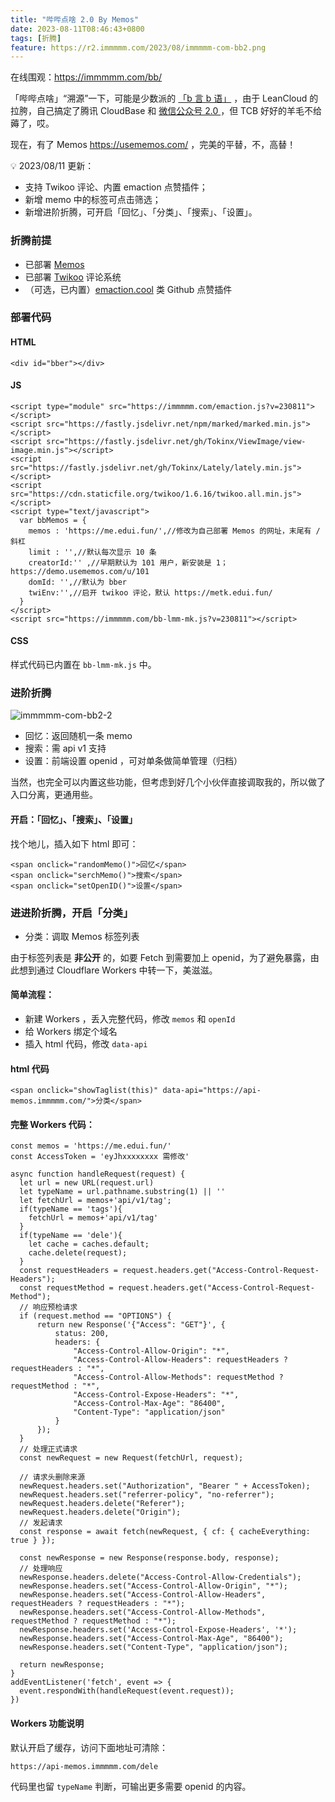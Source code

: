 ```yaml
---
title: "哔哔点啥 2.0 By Memos"
date: 2023-08-11T08:46:43+0800
tags: [折腾]
feature: https://r2.immmmm.com/2023/08/immmmm-com-bb2.png
---
```


在线围观：<https://immmmm.com/bb/>

「哔哔点啥」“溯源”一下，可能是少数派的 [「b 言 b 语」](https://sspai.com/post/60024) ，由于 LeanCloud 的拉胯，自己搞定了腾讯 CloudBase 和 [微信公众号 2.0 ](https://immmmm.com/bb-by-wechat-pro/) ，但 TCB 好好的羊毛不给薅了，哎。

现在，有了 Memos <https://usememos.com/> ，完美的平替，不，高替！

<!--more-->

💡 2023/08/11 更新：

- 支持 Twikoo 评论、内置 emaction 点赞插件；
- 新增 memo 中的标签可点击筛选；
- 新增进阶折腾，可开启「回忆」、「分类」、「搜索」、「设置」。

### 折腾前提

- 已部署 [Memos](https://immmmm.com/hi-memos/)
- 已部署 [Twikoo](https://twikoo.js.org/) 评论系统
- （可选，已内置）[emaction.cool](https://emaction.cool/) 类 Github 点赞插件

### 部署代码

#### HTML

```
<div id="bber"></div>
```

#### JS

```
<script type="module" src="https://immmmm.com/emaction.js?v=230811"></script>
<script src="https://fastly.jsdelivr.net/npm/marked/marked.min.js"></script>
<script src="https://fastly.jsdelivr.net/gh/Tokinx/ViewImage/view-image.min.js"></script>
<script src="https://fastly.jsdelivr.net/gh/Tokinx/Lately/lately.min.js"></script>
<script src="https://cdn.staticfile.org/twikoo/1.6.16/twikoo.all.min.js"></script>
<script type="text/javascript">
  var bbMemos = {
    memos : 'https://me.edui.fun/',//修改为自己部署 Memos 的网址，末尾有 / 斜杠
    limit : '',//默认每次显示 10 条
    creatorId:'' ,//早期默认为 101 用户，新安装是 1； https://demo.usememos.com/u/101
    domId: '',//默认为 bber
    twiEnv:'',//启开 twikoo 评论，默认 https://metk.edui.fun/
  }
</script>
<script src="https://immmmm.com/bb-lmm-mk.js?v=230811"></script>
```

#### CSS

样式代码已内置在 `bb-lmm-mk.js` 中。

### 进阶折腾

![immmmm-com-bb2-2](https://r2.immmmm.com/2023/08/immmmm-com-bb2-2.png)

- 回忆：返回随机一条 memo
- 搜索：需 api v1 支持
- 设置：前端设置 openid ，可对单条做简单管理（归档）

当然，也完全可以内置这些功能，但考虑到好几个小伙伴直接调取我的，所以做了入口分离，更通用些。

#### 开启：「回忆」、「搜索」、「设置」

找个地儿，插入如下 html 即可：

```
<span onclick="randomMemo()">回忆</span>
<span onclick="serchMemo()">搜索</span>
<span onclick="setOpenID()">设置</span>
```

### 进进阶折腾，开启「分类」

- 分类：调取 Memos 标签列表

由于标签列表是 **非公开** 的，如要 Fetch 到需要加上 openid，为了避免暴露，由此想到通过 Cloudflare Workers 中转一下，美滋滋。

#### 简单流程：

- 新建 Workers ，丢入完整代码，修改 `memos` 和 `openId`
- 给 Workers 绑定个域名
- 插入 html 代码，修改 `data-api`

#### html 代码

```
<span onclick="showTaglist(this)" data-api="https://api-memos.immmmm.com/">分类</span>
```

#### 完整 Workers 代码：

```
const memos = 'https://me.edui.fun/'
const AccessToken = 'eyJhxxxxxxxx 需修改'

async function handleRequest(request) {
  let url = new URL(request.url)
  let typeName = url.pathname.substring(1) || ''
  let fetchUrl = memos+'api/v1/tag';
  if(typeName == 'tags'){
    fetchUrl = memos+'api/v1/tag'
  }
  if(typeName == 'dele'){
    let cache = caches.default;
    cache.delete(request);
  }
  const requestHeaders = request.headers.get("Access-Control-Request-Headers");
  const requestMethod = request.headers.get("Access-Control-Request-Method");
  // 响应预检请求
  if (request.method == "OPTIONS") {
      return new Response('{"Access": "GET"}', {
          status: 200,
          headers: {
              "Access-Control-Allow-Origin": "*",
              "Access-Control-Allow-Headers": requestHeaders ? requestHeaders : "*",
              "Access-Control-Allow-Methods": requestMethod ? requestMethod : "*",
              "Access-Control-Expose-Headers": "*",
              "Access-Control-Max-Age": "86400",
              "Content-Type": "application/json"
          }
      });
  }
  // 处理正式请求
  const newRequest = new Request(fetchUrl, request);

  // 请求头删除来源
  newRequest.headers.set("Authorization", "Bearer " + AccessToken);
  newRequest.headers.set("referrer-policy", "no-referrer");
  newRequest.headers.delete("Referer");
  newRequest.headers.delete("Origin");
  // 发起请求
  const response = await fetch(newRequest, { cf: { cacheEverything: true } });

  const newResponse = new Response(response.body, response);
  // 处理响应
  newResponse.headers.delete("Access-Control-Allow-Credentials");
  newResponse.headers.set("Access-Control-Allow-Origin", "*");
  newResponse.headers.set("Access-Control-Allow-Headers", requestHeaders ? requestHeaders : "*");
  newResponse.headers.set("Access-Control-Allow-Methods", requestMethod ? requestMethod : "*");
  newResponse.headers.set('Access-Control-Expose-Headers', '*');
  newResponse.headers.set("Access-Control-Max-Age", "86400");
  newResponse.headers.set("Content-Type", "application/json");

  return newResponse;
}
addEventListener('fetch', event => {
  event.respondWith(handleRequest(event.request));
})
```

#### Workers 功能说明

默认开启了缓存，访问下面地址可清除：

```
https://api-memos.immmmm.com/dele
```

代码里也留 `typeName` 判断，可输出更多需要 openid 的内容。